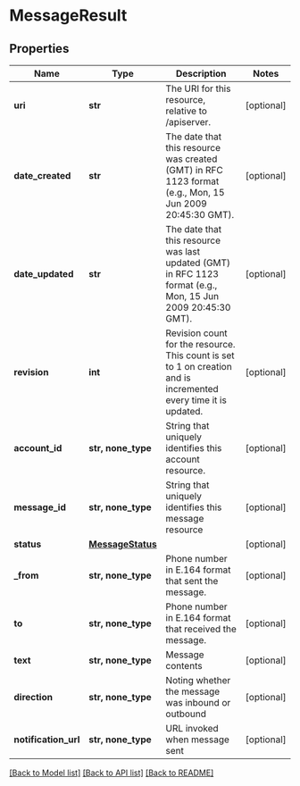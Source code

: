 # MessageResult

## Properties
Name | Type | Description | Notes
------------ | ------------- | ------------- | -------------
**uri** | **str** | The URI for this resource, relative to /apiserver. | [optional] 
**date_created** | **str** | The date that this resource was created (GMT) in RFC 1123 format (e.g., Mon, 15 Jun 2009 20:45:30 GMT). | [optional] 
**date_updated** | **str** | The date that this resource was last updated (GMT) in RFC 1123 format (e.g., Mon, 15 Jun 2009 20:45:30 GMT). | [optional] 
**revision** | **int** | Revision count for the resource. This count is set to 1 on creation and is incremented every time it is updated. | [optional] 
**account_id** | **str, none_type** | String that uniquely identifies this account resource. | [optional] 
**message_id** | **str, none_type** | String that uniquely identifies this message resource | [optional] 
**status** | [**MessageStatus**](MessageStatus.md) |  | [optional] 
**_from** | **str, none_type** | Phone number in E.164 format that sent the message. | [optional] 
**to** | **str, none_type** | Phone number in E.164 format that received the message. | [optional] 
**text** | **str, none_type** | Message contents | [optional] 
**direction** | **str, none_type** | Noting whether the message was inbound or outbound | [optional] 
**notification_url** | **str, none_type** | URL invoked when message sent | [optional] 

[[Back to Model list]](../README.md#documentation-for-models) [[Back to API list]](../README.md#documentation-for-api-endpoints) [[Back to README]](../README.md)


